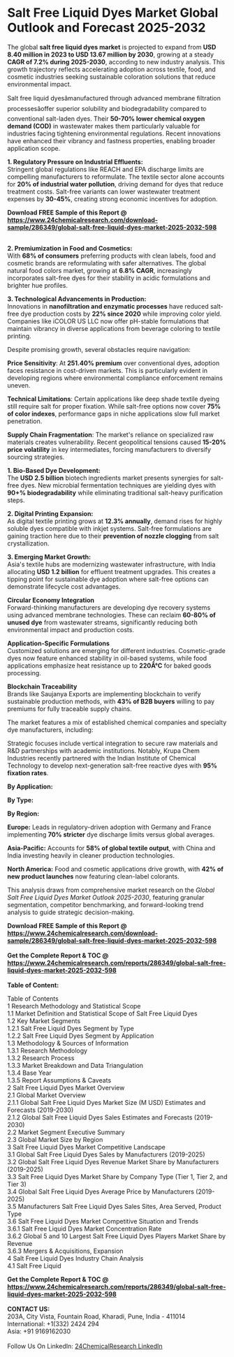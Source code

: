 <h1>Salt Free Liquid Dyes Market Global Outlook and Forecast 2025-2032</h1><p>The global <strong>salt free liquid dyes market</strong> is projected to expand from <strong>USD 8.40 million in 2023 to USD 13.67 million by 2030</strong>, growing at a steady <strong>CAGR of 7.2% during 2025-2030</strong>, according to new industry analysis. This growth trajectory reflects accelerating adoption across textile, food, and cosmetic industries seeking sustainable coloration solutions that reduce environmental impact.</p><p>Salt free liquid dyesâmanufactured through advanced membrane filtration processesâoffer superior solubility and biodegradability compared to conventional salt-laden dyes. Their <strong>50-70% lower chemical oxygen demand (COD)</strong> in wastewater makes them particularly valuable for industries facing tightening environmental regulations. Recent innovations have enhanced their vibrancy and fastness properties, enabling broader application scope.</p><p><strong>1. Regulatory Pressure on Industrial Effluents:</strong><br>
Stringent global regulations like REACH and EPA discharge limits are compelling manufacturers to reformulate. The textile sector alone accounts for <strong>20% of industrial water pollution</strong>, driving demand for dyes that reduce treatment costs. Salt-free variants can lower wastewater treatment expenses by <strong>30-45%</strong>, creating strong economic incentives for adoption.</p><div><b>Download FREE Sample of this Report @ 
            <a href="https://www.24chemicalresearch.com/download-sample/286349/global-salt-free-liquid-dyes-market-2025-2032-598">
            https://www.24chemicalresearch.com/download-sample/286349/global-salt-free-liquid-dyes-market-2025-2032-598</a></b></div><br><p><strong>2. Premiumization in Food and Cosmetics:</strong><br>
With <strong>68% of consumers</strong> preferring products with clean labels, food and cosmetic brands are reformulating with safer alternatives. The global natural food colors market, growing at <strong>6.8% CAGR</strong>, increasingly incorporates salt-free dyes for their stability in acidic formulations and brighter hue profiles.</p><p><strong>3. Technological Advancements in Production:</strong><br>
Innovations in <strong>nanofiltration and enzymatic processes</strong> have reduced salt-free dye production costs by <strong>22% since 2020</strong> while improving color yield. Companies like iCOLOR US LLC now offer pH-stable formulations that maintain vibrancy in diverse applications from beverage coloring to textile printing.</p><p>Despite promising growth, several obstacles require navigation:</p><p><strong>Price Sensitivity</strong>: At <strong>251.40% premium</strong> over conventional dyes, adoption faces resistance in cost-driven markets. This is particularly evident in developing regions where environmental compliance enforcement remains uneven.</p><p><strong>Technical Limitations</strong>: Certain applications like deep shade textile dyeing still require salt for proper fixation. While salt-free options now cover <strong>75% of color indexes</strong>, performance gaps in niche applications slow full market penetration.</p><p><strong>Supply Chain Fragmentation</strong>: The market's reliance on specialized raw materials creates vulnerability. Recent geopolitical tensions caused <strong>15-20% price volatility</strong> in key intermediates, forcing manufacturers to diversify sourcing strategies.</p><p><strong>1. Bio-Based Dye Development:</strong><br>
The <strong>USD 2.5 billion</strong> biotech ingredients market presents synergies for salt-free dyes. New microbial fermentation techniques are yielding dyes with <strong>90+% biodegradability</strong> while eliminating traditional salt-heavy purification steps.</p><p><strong>2. Digital Printing Expansion:</strong><br>
As digital textile printing grows at <strong>12.3% annually</strong>, demand rises for highly soluble dyes compatible with inkjet systems. Salt-free formulations are gaining traction here due to their <strong>prevention of nozzle clogging</strong> from salt crystallization.</p><p><strong>3. Emerging Market Growth:</strong><br>
Asia's textile hubs are modernizing wastewater infrastructure, with India allocating <strong>USD 1.2 billion</strong> for effluent treatment upgrades. This creates a tipping point for sustainable dye adoption where salt-free options can demonstrate lifecycle cost advantages.</p><p><strong>Circular Economy Integration</strong><br>
	Forward-thinking manufacturers are developing dye recovery systems using advanced membrane technologies. These can reclaim <strong>60-80% of unused dye</strong> from wastewater streams, significantly reducing both environmental impact and production costs.</p><p><strong>Application-Specific Formulations</strong><br>
	Customized solutions are emerging for different industries. Cosmetic-grade dyes now feature enhanced stability in oil-based systems, while food applications emphasize heat resistance up to <strong>220Â°C</strong> for baked goods processing.</p><p><strong>Blockchain Traceability</strong><br>
	Brands like Saujanya Exports are implementing blockchain to verify sustainable production methods, with <strong>43% of B2B buyers</strong> willing to pay premiums for fully traceable supply chains.</p><p>The market features a mix of established chemical companies and specialty dye manufacturers, including:</p><p>Strategic focuses include vertical integration to secure raw materials and R&amp;D partnerships with academic institutions. Notably, Krupa Chem Industries recently partnered with the Indian Institute of Chemical Technology to develop next-generation salt-free reactive dyes with <strong>95% fixation rates</strong>.</p><p><strong>By Application:</strong></p><p><strong>By Type:</strong></p><p><strong>By Region:</strong></p><p><strong>Europe:</strong> Leads in regulatory-driven adoption with Germany and France implementing <strong>70% stricter</strong> dye discharge limits versus global averages.</p><p><strong>Asia-Pacific:</strong> Accounts for <strong>58% of global textile output</strong>, with China and India investing heavily in cleaner production technologies.</p><p><strong>North America:</strong> Food and cosmetic applications drive growth, with <strong>42% of new product launches</strong> now featuring clean-label colorants.</p><p>This analysis draws from comprehensive market research on the <em>Global Salt Free Liquid Dyes Market Outlook 2025-2030</em>, featuring granular segmentation, competitor benchmarking, and forward-looking trend analysis to guide strategic decision-making.</p><div><b>Download FREE Sample of this Report @ 
            <a href="https://www.24chemicalresearch.com/download-sample/286349/global-salt-free-liquid-dyes-market-2025-2032-598">
            https://www.24chemicalresearch.com/download-sample/286349/global-salt-free-liquid-dyes-market-2025-2032-598</a></b></div><br><div><b>Get the Complete Report & TOC @ 
            <a href="https://www.24chemicalresearch.com/reports/286349/global-salt-free-liquid-dyes-market-2025-2032-598">
            https://www.24chemicalresearch.com/reports/286349/global-salt-free-liquid-dyes-market-2025-2032-598</a></b></div><br>
            <b>Table of Content:</b><p>Table of Contents<br />
1 Research Methodology and Statistical Scope<br />
1.1 Market Definition and Statistical Scope of Salt Free Liquid Dyes<br />
1.2 Key Market Segments<br />
1.2.1 Salt Free Liquid Dyes Segment by Type<br />
1.2.2 Salt Free Liquid Dyes Segment by Application<br />
1.3 Methodology & Sources of Information<br />
1.3.1 Research Methodology<br />
1.3.2 Research Process<br />
1.3.3 Market Breakdown and Data Triangulation<br />
1.3.4 Base Year<br />
1.3.5 Report Assumptions & Caveats<br />
2 Salt Free Liquid Dyes Market Overview<br />
2.1 Global Market Overview<br />
2.1.1 Global Salt Free Liquid Dyes Market Size (M USD) Estimates and Forecasts (2019-2030)<br />
2.1.2 Global Salt Free Liquid Dyes Sales Estimates and Forecasts (2019-2030)<br />
2.2 Market Segment Executive Summary<br />
2.3 Global Market Size by Region<br />
3 Salt Free Liquid Dyes Market Competitive Landscape<br />
3.1 Global Salt Free Liquid Dyes Sales by Manufacturers (2019-2025)<br />
3.2 Global Salt Free Liquid Dyes Revenue Market Share by Manufacturers (2019-2025)<br />
3.3 Salt Free Liquid Dyes Market Share by Company Type (Tier 1, Tier 2, and Tier 3)<br />
3.4 Global Salt Free Liquid Dyes Average Price by Manufacturers (2019-2025)<br />
3.5 Manufacturers Salt Free Liquid Dyes Sales Sites, Area Served, Product Type<br />
3.6 Salt Free Liquid Dyes Market Competitive Situation and Trends<br />
3.6.1 Salt Free Liquid Dyes Market Concentration Rate<br />
3.6.2 Global 5 and 10 Largest Salt Free Liquid Dyes Players Market Share by Revenue<br />
3.6.3 Mergers & Acquisitions, Expansion<br />
4 Salt Free Liquid Dyes Industry Chain Analysis<br />
4.1 Salt Free Liquid </p><div><b>Get the Complete Report & TOC @ 
            <a href="https://www.24chemicalresearch.com/reports/286349/global-salt-free-liquid-dyes-market-2025-2032-598">
            https://www.24chemicalresearch.com/reports/286349/global-salt-free-liquid-dyes-market-2025-2032-598</a></b></div><br><b>CONTACT US:</b><br>
            203A, City Vista, Fountain Road, Kharadi, Pune, India - 411014<br>
            International: +1(332) 2424 294<br>
            Asia: +91 9169162030 <br><br>
            Follow Us On LinkedIn: <a href="https://www.linkedin.com/company/24chemicalresearch/">24ChemicalResearch LinkedIn</a>